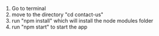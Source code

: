 1. Go to terminal
2. move to the directory "cd contact-us" 
3. run "npm install" which will install the node modules folder
4. run "npm start" to start the app